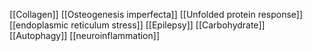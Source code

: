 [[Collagen]]
[[Osteogenesis imperfecta]]
[[Unfolded protein response]]
[[endoplasmic reticulum stress]]
[[Epilepsy]]
[[Carbohydrate]]
[[Autophagy]]
[[neuroinflammation]]
